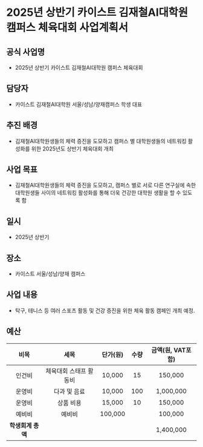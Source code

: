 2025년 상반기 카이스트 김재철AI대학원 캠퍼스 체육대회 사업계획서
===

## 공식 사업명
- 2025년 상반기 카이스트 김재철AI대학원 캠퍼스 체육대회
 
## 담당자
- 카이스트 김재철AI대학원 서울/성남/양재캠퍼스 학생 대표

## 추진 배경
- 김재철AI대학원생들의 체력 증진을 도모하고 캠퍼스 별 대학원생들의 네트워킹 활성화를 위한 2025년도 상반기 체육대회 개최

## 사업 목표
- 김재철AI대학원생들의 체력 증진을 도모하고, 캠퍼스 별로 서로 다른 연구실에 속한 대학원생들 사이의 네트워킹 활성화를 통해 더욱 건강한 대학원 생활을 할 수 있도록 함

## 일시
- 2025년 상반기

## 장소
- 카이스트 서울/성남/양재 캠퍼스
 
## 사업 내용
- 탁구, 테니스 등 여러 스포츠 활동 및 건강 증진을 위한 체육 활동 캠페인 개최 예정.


## 예산
| 비목       | 세목        | 단가(원)     | 수량  | 금액(원, VAT포함) |
|:--------:|:---------:|:---------:|:---:|:------------:|
|인건비| 체육대회 스태프 활동비 |	10,000|	15|	150,000|
|운영비|	다과 및 음료 |	10,000|	100|	1,000,000|
|운영비|	상품 비용 |	15,000|	10|	150,000|
|예비비|	예비비 |	100,000|	|	100,000|
|  **학생회계 총액** |           |           |     | 1,400,000   |




